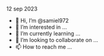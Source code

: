 12 sep 2023
- 👋 Hi, I’m @samiel972
- 👀 I’m interested in ...
- 🌱 I’m currently learning ...
- 💞️ I’m looking to collaborate on ...
- 📫 How to reach me ...

<!---
samiel972/samiel972 is a ✨ special ✨ repository because its `README.md` (this file) appears on your GitHub profile.
You can click the Preview link to take a look at your changes.

start code!
--->
